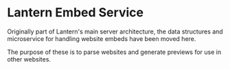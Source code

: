 Lantern Embed Service
=====================

Originally part of Lantern's main server architecture, the data structures and microservice for handling website embeds have been moved here.

The purpose of these is to parse websites and generate previews for use in other websites.